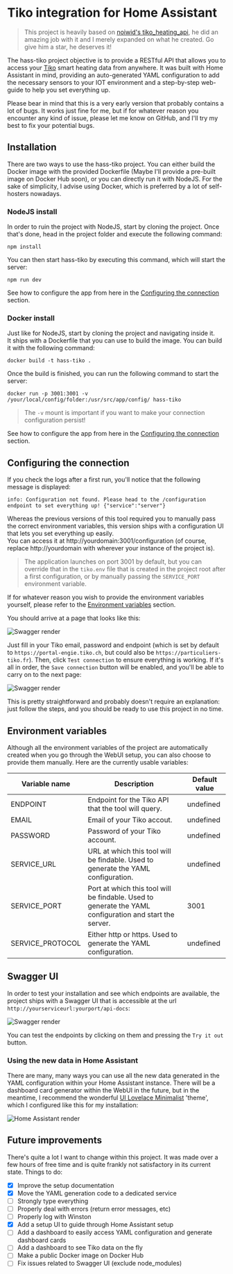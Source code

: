 # Tiko integration for Home Assistant
> This project is heavily based on [noiwid's tiko_heating_api](https://github.com/noiwid/tiko_heating_api), he did an amazing job with it and I merely expanded on what he created. Go give him a star, he deserves it!  
  
The hass-tiko project objective is to provide a RESTful API that allows you to access your [Tiko](https://tiko.fr/) smart heating data from anywhere. It was built with Home Assistant in mind, providing an auto-generated YAML configuration to add the necessary sensors to your IOT environment and a step-by-step web-guide to help you set everything up.
  
Please bear in mind that this is a very early version that probably contains a lot of bugs. It works just fine for me, but if for whatever reason you encounter any kind of issue, please let me know on GitHub, and I'll try my best to fix your potential bugs.  

## Installation
There are two ways to use the hass-tiko project. You can either build the Docker image with the provided Dockerfile (Maybe I'll provide a pre-built image on Docker Hub soon), or you can directly run it with NodeJS. For the sake of simplicity, I advise using Docker, which is preferred by a lot of self-hosters nowadays.

### NodeJS install
In order to ruin the project with NodeJS, start by cloning the project. Once that's done, head in the project folder and execute the following command:  
```
npm install
```
You can then start hass-tiko by executing this command, which will start the server:
```
npm run dev
```
See how to configure the app from here in the [Configuring the connection](#configuring-the-connection) section.

### Docker install
Just like for NodeJS, start by cloning the project and navigating inside it.  
It ships with a Dockerfile that you can use to build the image. You can build it with the following command:
```
docker build -t hass-tiko .
```
Once the build is finished, you can run the following command to start the server:  
```
docker run -p 3001:3001 -v /your/local/config/folder:/usr/src/app/config/ hass-tiko
```
> The `-v` mount is important if you want to make your connection configuration persist!
  
See how to configure the app from here in the [Configuring the connection](#configuring-the-connection) section.

## Configuring the connection
If you check the logs after a first run, you'll notice that the following message is displayed:
```
info: Configuration not found. Please head to the /configuration endpoint to set everything up! {"service":"server"}
```
Whereas the previous versions of this tool required you to manually pass the correct environment variables, this version ships with a configuration UI that lets you set everything up easily.  
You can access it at http://yourdomain:3001/configuration (of course, replace http://yourdomain with wherever your instance of the project is).  
> The application launches on port 3001 by default, but you can override that in the `tiko.env` file that is created in the project root after a first configuration, or by manually passing the `SERVICE_PORT` environment variable.

If for whatever reason you wish to provide the environment variables yourself, please refer to the [Environment variables](#environment-variables) section.  
  
You should arrive at a page that looks like this:  

![Swagger render](static/config.png)

Just fill in your Tiko email, password and endpoint (which is set by default to `https://portal-engie.tiko.ch`, but could also be `https://particuliers-tiko.fr`). Then, click `Test connection` to ensure everything is working. If it's all in order, the `Save connection` button will be enabled, and you'll be able to carry on to the next page:  

![Swagger render](static/setup-ui.png)

This is pretty straightforward and probably doesn't require an explanation: just follow the steps, and you should be ready to use this project in no time.

## Environment variables
Although all the environment variables of the project are automatically created when you go through the WebUI setup, you can also choose to provide them manually. Here are the currently usable variables:  

| Variable name    | Description                                                                                             | Default value |
| ---------------- | ------------------------------------------------------------------------------------------------------- | ------------- |
| ENDPOINT         | Endpoint for the Tiko API that the tool will query.                                                     | undefined     |
| EMAIL            | Email of your Tiko accout.                                                                              | undefined     |
| PASSWORD         | Password of your Tiko account.                                                                          | undefined     |
| SERVICE_URL      | URL at which this tool will be findable. Used to generate the YAML configuration.                       | undefined     |
| SERVICE_PORT     | Port at which this tool will be findable. Used to generate the YAML configuration and start the server. | 3001          |
| SERVICE_PROTOCOL | Either http or https. Used to generate the YAML configuration.                                          | undefined     |

## Swagger UI
In order to test your installation and see which endpoints are available, the project ships with a Swagger UI that is accessible at the url ``http://yourserviceurl:yourport/api-docs``:
  
![Swagger render](static/swagger.png)  
  
You can test the endpoints by clicking on them and pressing the `Try it out` button.

### Using the new data in Home Assistant
There are many, many ways you can use all the new data generated in the YAML configuration within your Home Assistant instance. There will be a dashboard card generator within the WebUI in the future, but in the meantime, I recommend the wonderful [UI Lovelace Minimalist](https://github.com/UI-Lovelace-Minimalist/UI) 'theme', which I configured like this for my installation:  

![Home Assistant render](static/ha.jpg)

## Future improvements
There's quite a lot I want to change within this project. It was made over a few hours of free time and is quite frankly not satisfactory in its current state. Things to do:  
- [X] Improve the setup documentation
- [X] Move the YAML generation code to a dedicated service
- [ ] Strongly type everything
- [ ] Properly deal with errors (return error messages, etc)
- [ ] Properly log with Winston
- [X] Add a setup UI to guide through Home Assistant setup
- [ ] Add a dashboard to easily access YAML configuration and generate dashboard cards
- [ ] Add a dashboard to see Tiko data on the fly
- [ ] Make a public Docker image on Docker Hub
- [ ] Fix issues related to Swagger UI (exclude node_modules)
